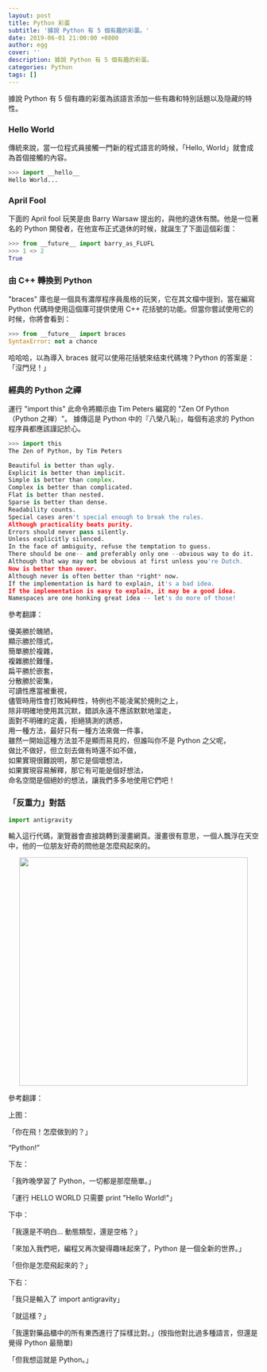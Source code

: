 ```yaml
---
layout: post
title: Python 彩蛋
subtitle: '據說 Python 有 5 個有趣的彩蛋。'
date: 2019-06-01 21:00:00 +0800
author: egg
cover: ''
description: 據說 Python 有 5 個有趣的彩蛋。
categories: Python
tags: [] 
---
```


據說 Python 有 5 個有趣的彩蛋為該語言添加一些有趣和特別話題以及隐藏的特性。

### Hello World

傳統來說，當一位程式員接觸一門新的程式語言的時候，「Hello, World」就會成為首個接觸的內容。

```python
>>> import __hello__
Hello World...
```

### April Fool

下面的 April fool 玩笑是由 Barry Warsaw 提出的，與他的退休有關。他是一位著名的 Python 開發者，在他宣布正式退休的时候，就誕生了下面這個彩蛋：

```python
>>> from __future__ import barry_as_FLUFL
>>> 1 <> 2
True
```

### 由 C++ 轉換到 Python
"braces" 庫也是一個具有濃厚程序員風格的玩笑，它在其文檔中提到，當在編寫 Python 代碼時使用這個庫可提供使用 C++ 花括號的功能。但當你嘗試使用它的时候，你將會看到：

```python
>>> from __future__ import braces
SyntaxError: not a chance
```

哈哈哈，以為導入 braces 就可以使用花括號來结束代碼塊？Python 的答案是：「沒門兒！」

### 經典的 Python 之禪

運行 "import this" 此命令將顯示由 Tim Peters 編寫的 "Zen Of Python（Python 之禅）"。
據傳這是 Python 中的『八榮八恥』，每個有追求的 Python 程序員都應該謹記於心。

```python
>>> import this
The Zen of Python, by Tim Peters

Beautiful is better than ugly.
Explicit is better than implicit.
Simple is better than complex.
Complex is better than complicated.
Flat is better than nested.
Sparse is better than dense.
Readability counts.
Special cases aren't special enough to break the rules.
Although practicality beats purity.
Errors should never pass silently.
Unless explicitly silenced.
In the face of ambiguity, refuse the temptation to guess.
There should be one-- and preferably only one --obvious way to do it.
Although that way may not be obvious at first unless you're Dutch.
Now is better than never.
Although never is often better than *right* now.
If the implementation is hard to explain, it's a bad idea.
If the implementation is easy to explain, it may be a good idea.
Namespaces are one honking great idea -- let's do more of those!
```

參考翻譯：

優美勝於醜陋，<br />
顯示勝於隱式，<br />
簡單勝於複雜，<br />
複雜勝於難懂，<br />
扁平勝於嵌套，<br />
分散勝於密集，<br />
可讀性應當被重視，<br />
儘管時用性會打敗純粹性，特例也不能凌駕於規則之上，<br />
除非明確地使用其沉默，錯誤永遠不應該默默地溜走，<br />
面對不明確的定義，拒絕猜測的誘惑，<br />
用一種方法，最好只有一種方法來做一件事，<br />
雖然一開始這種方法並不是顯而易見的，但誰叫你不是 Python 之父呢，<br />
做比不做好，但立刻去做有時還不如不做，<br />
如果實現很難說明，那它是個壞想法，<br />
如果實現容易解釋，那它有可能是個好想法，<br />
命名空間是個絕妙的想法，讓我們多多地使用它們吧！



### 「反重力」對話

```python
import antigravity
```

輸入這行代碼，瀏覽器會直接跳轉到漫畫網頁。漫畫很有意思，一個人飄浮在天空中，他的一位朋友好奇的問他是怎麼飛起來的。

<img src="/coding/assets/img/2019/python.png" style="display:block;margin:auto;width:460px" />

參考翻譯：

上图：

「你在飛！怎麼做到的？」

“Python!”

下左：

「我昨晚學習了 Python，一切都是那麼簡單。」

「運行 HELLO WORLD 只需要 print "Hello World!"」

下中：

「我還是不明白... 動態類型，還是空格？」

「來加入我們吧，編程又再次變得趣味起來了，Python 是一個全新的世界。」

「但你是怎麼飛起來的？」

下右：

「我只是輸入了 import antigravity」

「就這樣？」

「我還對藥品櫃中的所有東西進行了採樣比對。」(按指他對比過多種語言，但還是覺得 Python 最簡單)

「但我想這就是 Python。」

